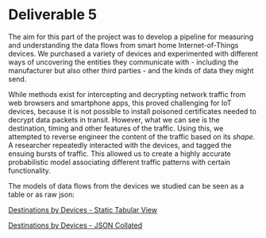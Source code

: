# Deliverable 5

The aim for this part of the project was to develop a pipeline for measuring and understanding the data flows from smart home Internet-of-Things devices. We purchased a variety of devices and experimented with different ways of uncovering the entities they communicate with - including the manufacturer but also other third parties - and the kinds of data they might send.

While methods exist for intercepting and decrypting network traffic from web browsers and smartphone apps, this proved challenging for IoT devices, because it is not possible to install poisoned certificates needed to decrypt data packets in transit. However, what we can see is the destination, timing and other features of the traffic. Using this, we attempted to reverse engineer the content of the traffic based on its _shape_. A researcher repeatedly interacted with the devices, and tagged the ensuing bursts of traffic. This allowed us to create a highly accurate probabilistic model associating different traffic patterns with certain functionality.

The models of data flows from the devices we studied can be seen as a table or as raw json:

[Destinations by Devices - Static Tabular View](http://htmlpreview.github.io/?https://raw.githubusercontent.com/OxfordHCC/ReTiPS/master/D5/destination-by-device.html)

[Destinations by Devices - JSON Collated](https://raw.githubusercontent.com/OxfordHCC/ReTiPS/master/D5/destination-by-device.json)
